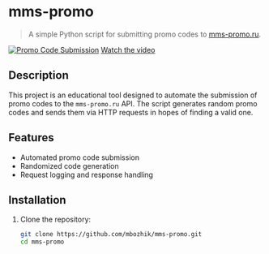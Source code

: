 # mms-promo
> A simple Python script for submitting promo codes to [mms-promo.ru](https://www.mms-promo.ru).

[![Promo Code Submission](https://img.youtube.com/vi/yeKDsRYmtO8/maxresdefault.jpg)](https://youtube.com/shorts/yeKDsRYmtO8?si=9UN2fiz6LwxDod5j)
[Watch the video](https://youtube.com/shorts/yeKDsRYmtO8?si=9UN2fiz6LwxDod5j)

## Description

This project is an educational tool designed to automate the submission of promo codes to the `mms-promo.ru` API. The script generates random promo codes and sends them via HTTP requests in hopes of finding a valid one.

## Features

- Automated promo code submission
- Randomized code generation
- Request logging and response handling

## Installation

1. Clone the repository:

   ```bash
   git clone https://github.com/mbozhik/mms-promo.git
   cd mms-promo
